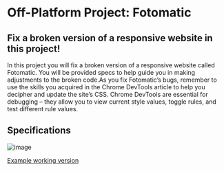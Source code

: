 Off-Platform Project: Fotomatic
=======
Fix a broken version of a responsive website in this project!
-------

In this project you will fix a broken version of a responsive website called Fotomatic. You will be provided specs to help guide you in making adjustments to the broken code.As you fix Fotomatic’s bugs, remember to use the skills you acquired in the Chrome DevTools article to help you decipher and update the site’s CSS. Chrome DevTools are essential for debugging – they allow you to view current style values, toggle rules, and test different rule values.

Specifications 
-------

![image](https://content.codecademy.com/courses/freelance-1/capstone-1/specs/fotomatic_spec_landing_v2.png?_gl=1*fgqadx*_ga*OTU0OTAzMjUxNy4xNjY5MTA2MjMw*_ga_3LRZM6TM9L*MTY3MzUyNjQ4MS41Ni4xLjE2NzM1Mjc3MTEuMC4wLjA.(spec))

[Example working version](https://content.codecademy.com/courses/freelance-1/capstone-1/solution/index.html?_gl=1*jsrls0*_ga*OTU0OTAzMjUxNy4xNjY5MTA2MjMw*_ga_3LRZM6TM9L*MTY3MzUyNjQ4MS41Ni4xLjE2NzM1Mjc3MTEuMC4wLjA.)
